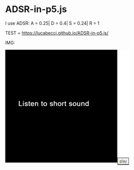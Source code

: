 # ADSR-in-p5.js
I use ADSR:  A = 0.25| D = 0.4| S = 0.24| R = 1

TEST = https://lucabecci.github.io/ADSR-in-p5.js/

IMG:

![img](https://github.com/lucabecci/ADSR-in-p5.js/blob/master/git.png)

